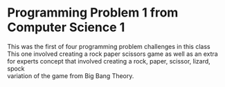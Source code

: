 # Programming Problem 1 from Computer Science 1
This was the first of four programming problem challenges in this class<br/>
This one involved creating a rock paper scissors game as well as an extra<br/>
for experts concept that involved creating a rock, paper, scissor, lizard, spock<br/>
variation of the game from Big Bang Theory.
